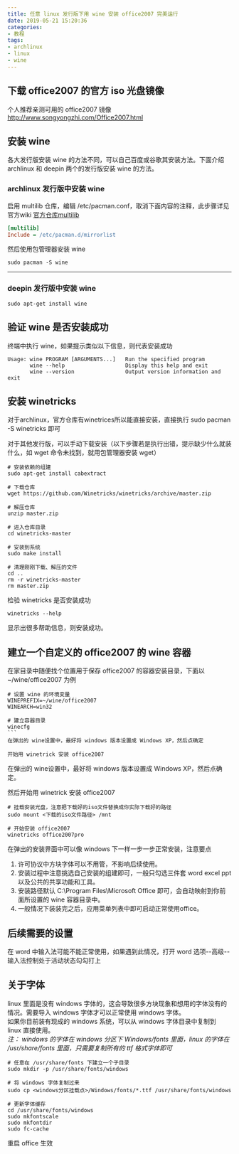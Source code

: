 ```yaml
---
title: 任意 linux 发行版下用 wine 安装 office2007 完美运行
date: 2019-05-21 15:20:36
categories:
- 教程
tags:
- archlinux
- linux
- wine
---
```




## 下载 office2007 的官方 iso 光盘镜像

个人推荐亲测可用的 office2007 镜像 http://www.songyongzhi.com/Office2007.html

## 安装 wine

各大发行版安装 wine 的方法不同，可以自己百度或谷歌其安装方法。下面介绍 archlinux 和 deepin 两个的发行版安装 wine 的方法。

### archlinux 发行版中安装 wine

启用 multilib 仓库，编辑 /etc/pacman.conf，取消下面内容的注释，此步骤详见官方wiki [官方仓库multilib](https://wiki.archlinux.org/index.php/Official_repositories_(%E7%AE%80%E4%BD%93%E4%B8%AD%E6%96%87)#multilib)

```ini
[multilib]
Include = /etc/pacman.d/mirrorlist
```

然后使用包管理器安装 wine

```shell
sudo pacman -S wine
```

------

### deepin 发行版中安装 wine

```shell
sudo apt-get install wine
```



## 验证 wine 是否安装成功

终端中执行 wine，如果提示类似以下信息，则代表安装成功

```
Usage: wine PROGRAM [ARGUMENTS...]   Run the specified program
       wine --help                   Display this help and exit
       wine --version                Output version information and exit
```



## 安装 winetricks

对于archlinux，官方仓库有winetrices所以能直接安装，直接执行 sudo pacman -S winetricks 即可

对于其他发行版，可以手动下载安装（以下步骤若是执行出错，提示缺少什么就装什么，如 wget 命令未找到，就用包管理器安装 wget）

```shell
# 安装依赖的组建
sudo apt-get install cabextract

# 下载仓库
wget https://github.com/Winetricks/winetricks/archive/master.zip

# 解压仓库
unzip master.zip

# 进入仓库目录
cd winetricks-master

# 安装到系统
sudo make install

# 清理刚刚下载、解压的文件
cd ..
rm -r winetricks-master
rm master.zip
```

检验 winetricks 是否安装成功

```shell
winetricks --help
```

显示出很多帮助信息，则安装成功。



## 建立一个自定义的 office2007 的 wine 容器

在家目录中随便找个位置用于保存 office2007 的容器安装目录，下面以 ~/wine/office2007 为例

```shell
# 设置 wine 的环境变量
WINEPREFIX=~/wine/office2007
WINEARCH=win32

# 建立容器目录
winecfg
​```
在弹出的 wine设置中，最好将 windows 版本设置成 Windows XP，然后点确定

开始用 winetrick 安装 office2007
```

在弹出的 wine设置中，最好将 windows 版本设置成 Windows XP，然后点确定。

然后开始用 winetrick 安装 office2007

```shell
# 挂载安装光盘，注意把下载好的iso文件替换成你实际下载好的路径
sudo mount <下载的iso文件路径> /mnt

# 开始安装 office2007
winetricks office2007pro
```

在弹出的安装界面中可以像 windows 下一样一步一步正常安装，注意要点  
1. 许可协议中方块字体可以不用管，不影响后续使用。  
2. 安装过程中注意挑选自己安装的组建即可，一般只勾选三件套 word excel ppt 以及公共的共享功能和工具。  
3. 安装路径默认 C:\Program Files\Microsoft Office 即可，会自动映射到你前面所设置的 wine 容器目录中。
4. 一般情况下装装完之后，应用菜单列表中即可启动正常使用office。



## 后续需要的设置

在 word 中输入法可能不能正常使用，如果遇到此情况，打开 word 选项--高级--输入法控制处于活动状态勾勾打上



## 关于字体

linux 里面是没有 windows 字体的，这会导致很多方块现象和想用的字体没有的情况。需要导入 windows 字体才可以正常使用 windows 字体。  
如果你目前装有现成的 windows 系统，可以从 windows 字体目录中复制到 linux 直接使用。  
*注： windows 的字体在 windows 分区下 Windows/fonts 里面，linux 的字体在 /usr/share/fonts 里面，只需要复制所有的 ttf 格式字体即可*

```shell
# 任意在 /usr/share/fonts 下建立一个子目录
sudo mkdir -p /usr/share/fonts/windows

# 将 windows 字体复制过来
sudo cp <windows分区挂载点>/Windows/fonts/*.ttf /usr/share/fonts/windows

# 更新字体缓存
cd /usr/share/fonts/windows
sudo mkfontscale
sudo mkfontdir
sudo fc-cache 
```

重启 office 生效

